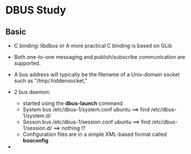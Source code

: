 
# DBUS Study



## Basic

- C binding: libdbus or A more practical C binding is based on GLib

-  Both one-to-one messaging and publish/subscribe communication are supported.

- A bus address will typically be the filename of a Unix-domain socket such as "/tmp/.hiddensocket,"

- 2 bus daemon:
    - started using the **dbus-launch** command
    - System bus
        /etc/dbus-1/system.conf
        ubuntu ==> find  /etc/dbus-1/system.d/
    - Sesson bus
        /etc/dbus-1/session.conf
        ubuntu ==> find  /etc/dbus-1/session.d/  ==> nothing !?
    - Configuration files are in a simple XML-based format called **busconfig**

- 

